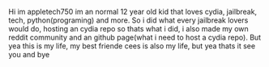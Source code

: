 Hi im appletech750 im an normal 12 year old kid that loves cydia, jailbreak, tech, python(programing) and more. So i did what every jailbreak lovers would do, hosting an cydia repo so thats what i did, i also made my own reddit community and an github page(what i need to host a cydia repo). But yea this is my life, my best friende cees is also my life, but yea thats it see you and bye
